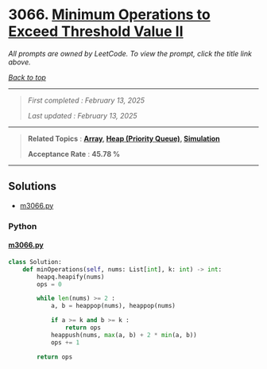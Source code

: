 # 3066. [Minimum Operations to Exceed Threshold Value II](<https://leetcode.com/problems/minimum-operations-to-exceed-threshold-value-ii>)

*All prompts are owned by LeetCode. To view the prompt, click the title link above.*

*[Back to top](<../README.md>)*

------

> *First completed : February 13, 2025*
>
> *Last updated : February 13, 2025*

------

> **Related Topics** : **[Array](<by_topic/Array.md>), [Heap (Priority Queue)](<by_topic/Heap (Priority Queue).md>), [Simulation](<by_topic/Simulation.md>)**
>
> **Acceptance Rate** : **45.78 %**

------

## Solutions

- [m3066.py](<../my-submissions/m3066.py>)
### Python
#### [m3066.py](<../my-submissions/m3066.py>)
```Python
class Solution:
    def minOperations(self, nums: List[int], k: int) -> int:
        heapq.heapify(nums)
        ops = 0

        while len(nums) >= 2 :
            a, b = heappop(nums), heappop(nums)

            if a >= k and b >= k :
                return ops
            heappush(nums, max(a, b) + 2 * min(a, b))
            ops += 1

        return ops

```

